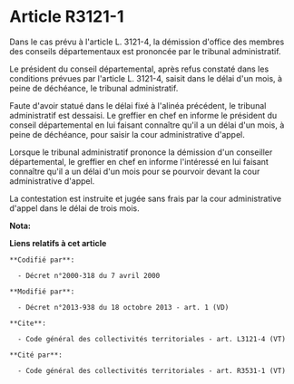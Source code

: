 # Article R3121-1

Dans le cas prévu à l'article L. 3121-4, la démission d'office des membres des conseils départementaux est prononcée par le
tribunal administratif. 

Le président du conseil départemental, après refus constaté dans les conditions prévues par l'article L. 3121-4, saisit dans
le délai d'un mois, à peine de déchéance, le tribunal administratif. 

Faute d'avoir statué dans le délai fixé à l'alinéa précédent, le tribunal administratif est dessaisi. Le greffier en chef en
informe le président du conseil départemental en lui faisant connaître qu'il a un délai d'un mois, à peine de déchéance, pour
saisir la cour administrative d'appel. 

Lorsque le tribunal administratif prononce la démission d'un conseiller départemental, le greffier en chef en informe
l'intéressé en lui faisant connaître qu'il a un délai d'un mois pour se pourvoir devant la cour administrative d'appel. 

La contestation est instruite et jugée sans frais par la cour administrative d'appel dans le délai de trois mois.

**Nota:**



**Liens relatifs à cet article**

	**Codifié par**:

	  - Décret n°2000-318 du 7 avril 2000

	**Modifié par**:

	  - Décret n°2013-938 du 18 octobre 2013 - art. 1 (VD)

	**Cite**:

	  - Code général des collectivités territoriales - art. L3121-4 (VT)

	**Cité par**:

	  - Code général des collectivités territoriales - art. R3531-1 (VT)
